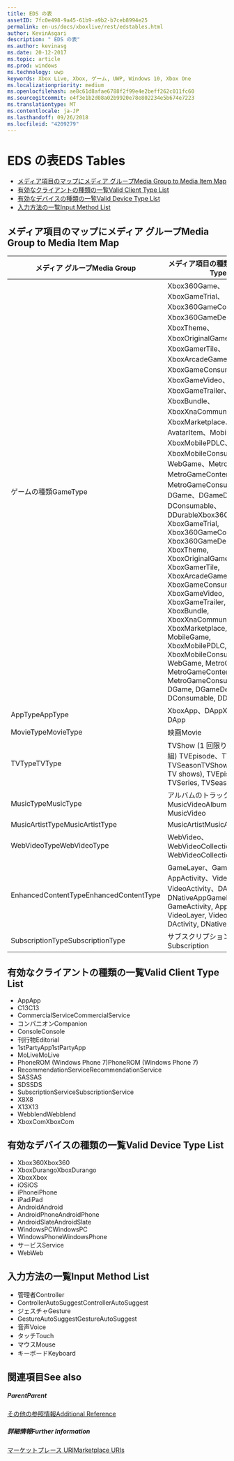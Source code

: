 ```yaml
---
title: EDS の表
assetID: 7fc0e498-9a45-61b9-a9b2-b7ceb8994e25
permalink: en-us/docs/xboxlive/rest/edstables.html
author: KevinAsgari
description: " EDS の表"
ms.author: kevinasg
ms.date: 20-12-2017
ms.topic: article
ms.prod: windows
ms.technology: uwp
keywords: Xbox Live, Xbox, ゲーム, UWP, Windows 10, Xbox One
ms.localizationpriority: medium
ms.openlocfilehash: ae8c61d8afae6788f2f99e4e2beff262c011fc60
ms.sourcegitcommit: e4f3e1b2d08a02b9920e78e802234e5b674e7223
ms.translationtype: MT
ms.contentlocale: ja-JP
ms.lasthandoff: 09/26/2018
ms.locfileid: "4209279"
---
```

# <a name="eds-tables"></a><span data-ttu-id="12429-104">EDS の表</span><span class="sxs-lookup"><span data-stu-id="12429-104">EDS Tables</span></span>

  * [<span data-ttu-id="12429-105">メディア項目のマップにメディア グループ</span><span class="sxs-lookup"><span data-stu-id="12429-105">Media Group to Media Item Map</span></span>](#ID4EQ)
  * [<span data-ttu-id="12429-106">有効なクライアントの種類の一覧</span><span class="sxs-lookup"><span data-stu-id="12429-106">Valid Client Type List</span></span>](#ID4EFD)
  * [<span data-ttu-id="12429-107">有効なデバイスの種類の一覧</span><span class="sxs-lookup"><span data-stu-id="12429-107">Valid Device Type List</span></span>](#ID4EPE)
  * [<span data-ttu-id="12429-108">入力方法の一覧</span><span class="sxs-lookup"><span data-stu-id="12429-108">Input Method List</span></span>](#ID4ERF)

<a id="ID4EQ"></a>


## <a name="media-group-to-media-item-map"></a><span data-ttu-id="12429-109">メディア項目のマップにメディア グループ</span><span class="sxs-lookup"><span data-stu-id="12429-109">Media Group to Media Item Map</span></span>

| <span data-ttu-id="12429-110">メディア グループ</span><span class="sxs-lookup"><span data-stu-id="12429-110">Media Group</span></span>| <span data-ttu-id="12429-111">メディア項目の種類</span><span class="sxs-lookup"><span data-stu-id="12429-111">Media Item Type</span></span>| 
| --- | --- |
| <span data-ttu-id="12429-112">ゲームの種類</span><span class="sxs-lookup"><span data-stu-id="12429-112">GameType</span></span>| <span data-ttu-id="12429-113">Xbox360Game、XboxGameTrial、Xbox360GameContent、Xbox360GameDemo、XboxTheme、XboxOriginalGame、XboxGamerTile、XboxArcadeGame、XboxGameConsumable、XboxGameVideo、XboxGameTrailer、XboxBundle、XboxXnaCommunityGame、XboxMarketplace、AvatarItem、MobileGame、XboxMobilePDLC、XboxMobileConsumable、WebGame、MetroGame、MetroGameContent、MetroGameConsumable、DGame、DGameDemo、DConsumable、DDurable</span><span class="sxs-lookup"><span data-stu-id="12429-113">Xbox360Game, XboxGameTrial, Xbox360GameContent, Xbox360GameDemo, XboxTheme, XboxOriginalGame, XboxGamerTile, XboxArcadeGame, XboxGameConsumable, XboxGameVideo, XboxGameTrailer, XboxBundle, XboxXnaCommunityGame, XboxMarketplace, AvatarItem, MobileGame, XboxMobilePDLC, XboxMobileConsumable, WebGame, MetroGame, MetroGameContent, MetroGameConsumable, DGame, DGameDemo, DConsumable, DDurable</span></span>|
| <span data-ttu-id="12429-114">AppType</span><span class="sxs-lookup"><span data-stu-id="12429-114">AppType</span></span>| <span data-ttu-id="12429-115">XboxApp、DApp</span><span class="sxs-lookup"><span data-stu-id="12429-115">XboxApp, DApp</span></span>|
| <span data-ttu-id="12429-116">MovieType</span><span class="sxs-lookup"><span data-stu-id="12429-116">MovieType</span></span>| <span data-ttu-id="12429-117">映画</span><span class="sxs-lookup"><span data-stu-id="12429-117">Movie</span></span>|
| <span data-ttu-id="12429-118">TVType</span><span class="sxs-lookup"><span data-stu-id="12429-118">TVType</span></span>| <span data-ttu-id="12429-119">TVShow (1 回限りのテレビ番組) TVEpisode、TVSeries、TVSeason</span><span class="sxs-lookup"><span data-stu-id="12429-119">TVShow (one-off TV shows), TVEpisode, TVSeries, TVSeason</span></span>|
| <span data-ttu-id="12429-120">MusicType</span><span class="sxs-lookup"><span data-stu-id="12429-120">MusicType</span></span>| <span data-ttu-id="12429-121">アルバムのトラックで MusicVideo</span><span class="sxs-lookup"><span data-stu-id="12429-121">Album, Track, MusicVideo</span></span>|
| <span data-ttu-id="12429-122">MusicArtistType</span><span class="sxs-lookup"><span data-stu-id="12429-122">MusicArtistType</span></span>| <span data-ttu-id="12429-123">MusicArtist</span><span class="sxs-lookup"><span data-stu-id="12429-123">MusicArtist</span></span>|
| <span data-ttu-id="12429-124">WebVideoType</span><span class="sxs-lookup"><span data-stu-id="12429-124">WebVideoType</span></span>| <span data-ttu-id="12429-125">WebVideo、WebVideoCollection</span><span class="sxs-lookup"><span data-stu-id="12429-125">WebVideo, WebVideoCollection</span></span>|
| <span data-ttu-id="12429-126">EnhancedContentType</span><span class="sxs-lookup"><span data-stu-id="12429-126">EnhancedContentType</span></span>| <span data-ttu-id="12429-127">GameLayer、GameActivity、AppActivity、VideoLayer、VideoActivity、DActivity、DNativeApp</span><span class="sxs-lookup"><span data-stu-id="12429-127">GameLayer, GameActivity, AppActivity, VideoLayer, VideoActivity, DActivity, DNativeApp</span></span>|
| <span data-ttu-id="12429-128">SubscriptionType</span><span class="sxs-lookup"><span data-stu-id="12429-128">SubscriptionType</span></span>| <span data-ttu-id="12429-129">サブスクリプション</span><span class="sxs-lookup"><span data-stu-id="12429-129">Subscription</span></span>|

<a id="ID4EFD"></a>


## <a name="valid-client-type-list"></a><span data-ttu-id="12429-130">有効なクライアントの種類の一覧</span><span class="sxs-lookup"><span data-stu-id="12429-130">Valid Client Type List</span></span>

   * <span data-ttu-id="12429-131">App</span><span class="sxs-lookup"><span data-stu-id="12429-131">App</span></span>
   * <span data-ttu-id="12429-132">C13</span><span class="sxs-lookup"><span data-stu-id="12429-132">C13</span></span>
   * <span data-ttu-id="12429-133">CommercialService</span><span class="sxs-lookup"><span data-stu-id="12429-133">CommercialService</span></span>
   * <span data-ttu-id="12429-134">コンパニオン</span><span class="sxs-lookup"><span data-stu-id="12429-134">Companion</span></span>
   * <span data-ttu-id="12429-135">Console</span><span class="sxs-lookup"><span data-stu-id="12429-135">Console</span></span>
   * <span data-ttu-id="12429-136">刊行物</span><span class="sxs-lookup"><span data-stu-id="12429-136">Editorial</span></span>
   * <span data-ttu-id="12429-137">1stPartyApp</span><span class="sxs-lookup"><span data-stu-id="12429-137">1stPartyApp</span></span>
   * <span data-ttu-id="12429-138">MoLive</span><span class="sxs-lookup"><span data-stu-id="12429-138">MoLive</span></span>
   * <span data-ttu-id="12429-139">PhoneROM (Windows Phone 7)</span><span class="sxs-lookup"><span data-stu-id="12429-139">PhoneROM (Windows Phone 7)</span></span>
   * <span data-ttu-id="12429-140">RecommendationService</span><span class="sxs-lookup"><span data-stu-id="12429-140">RecommendationService</span></span>
   * <span data-ttu-id="12429-141">SAS</span><span class="sxs-lookup"><span data-stu-id="12429-141">SAS</span></span>
   * <span data-ttu-id="12429-142">SDS</span><span class="sxs-lookup"><span data-stu-id="12429-142">SDS</span></span>
   * <span data-ttu-id="12429-143">SubscriptionService</span><span class="sxs-lookup"><span data-stu-id="12429-143">SubscriptionService</span></span>
   * <span data-ttu-id="12429-144">X8</span><span class="sxs-lookup"><span data-stu-id="12429-144">X8</span></span>
   * <span data-ttu-id="12429-145">X13</span><span class="sxs-lookup"><span data-stu-id="12429-145">X13</span></span>
   * <span data-ttu-id="12429-146">Webblend</span><span class="sxs-lookup"><span data-stu-id="12429-146">Webblend</span></span>
   * <span data-ttu-id="12429-147">XboxCom</span><span class="sxs-lookup"><span data-stu-id="12429-147">XboxCom</span></span>

<a id="ID4EPE"></a>


## <a name="valid-device-type-list"></a><span data-ttu-id="12429-148">有効なデバイスの種類の一覧</span><span class="sxs-lookup"><span data-stu-id="12429-148">Valid Device Type List</span></span>

   * <span data-ttu-id="12429-149">Xbox360</span><span class="sxs-lookup"><span data-stu-id="12429-149">Xbox360</span></span>
   * <span data-ttu-id="12429-150">XboxDurango</span><span class="sxs-lookup"><span data-stu-id="12429-150">XboxDurango</span></span>
   * <span data-ttu-id="12429-151">Xbox</span><span class="sxs-lookup"><span data-stu-id="12429-151">Xbox</span></span>
   * <span data-ttu-id="12429-152">iOS</span><span class="sxs-lookup"><span data-stu-id="12429-152">iOS</span></span>
   * <span data-ttu-id="12429-153">iPhone</span><span class="sxs-lookup"><span data-stu-id="12429-153">iPhone</span></span>
   * <span data-ttu-id="12429-154">iPad</span><span class="sxs-lookup"><span data-stu-id="12429-154">iPad</span></span>
   * <span data-ttu-id="12429-155">Android</span><span class="sxs-lookup"><span data-stu-id="12429-155">Android</span></span>
   * <span data-ttu-id="12429-156">AndroidPhone</span><span class="sxs-lookup"><span data-stu-id="12429-156">AndroidPhone</span></span>
   * <span data-ttu-id="12429-157">AndroidSlate</span><span class="sxs-lookup"><span data-stu-id="12429-157">AndroidSlate</span></span>
   * <span data-ttu-id="12429-158">WindowsPC</span><span class="sxs-lookup"><span data-stu-id="12429-158">WindowsPC</span></span>
   * <span data-ttu-id="12429-159">WindowsPhone</span><span class="sxs-lookup"><span data-stu-id="12429-159">WindowsPhone</span></span>
   * <span data-ttu-id="12429-160">サービス</span><span class="sxs-lookup"><span data-stu-id="12429-160">Service</span></span>
   * <span data-ttu-id="12429-161">Web</span><span class="sxs-lookup"><span data-stu-id="12429-161">Web</span></span>

<a id="ID4ERF"></a>


## <a name="input-method-list"></a><span data-ttu-id="12429-162">入力方法の一覧</span><span class="sxs-lookup"><span data-stu-id="12429-162">Input Method List</span></span>

   * <span data-ttu-id="12429-163">管理者</span><span class="sxs-lookup"><span data-stu-id="12429-163">Controller</span></span>
   * <span data-ttu-id="12429-164">ControllerAutoSuggest</span><span class="sxs-lookup"><span data-stu-id="12429-164">ControllerAutoSuggest</span></span>
   * <span data-ttu-id="12429-165">ジェスチャ</span><span class="sxs-lookup"><span data-stu-id="12429-165">Gesture</span></span>
   * <span data-ttu-id="12429-166">GestureAutoSuggest</span><span class="sxs-lookup"><span data-stu-id="12429-166">GestureAutoSuggest</span></span>
   * <span data-ttu-id="12429-167">音声</span><span class="sxs-lookup"><span data-stu-id="12429-167">Voice</span></span>
   * <span data-ttu-id="12429-168">タッチ</span><span class="sxs-lookup"><span data-stu-id="12429-168">Touch</span></span>
   * <span data-ttu-id="12429-169">マウス</span><span class="sxs-lookup"><span data-stu-id="12429-169">Mouse</span></span>
   * <span data-ttu-id="12429-170">キーボード</span><span class="sxs-lookup"><span data-stu-id="12429-170">Keyboard</span></span>

<a id="ID4EJG"></a>


## <a name="see-also"></a><span data-ttu-id="12429-171">関連項目</span><span class="sxs-lookup"><span data-stu-id="12429-171">See also</span></span>

<a id="ID4ELG"></a>


##### <a name="parent"></a><span data-ttu-id="12429-172">Parent</span><span class="sxs-lookup"><span data-stu-id="12429-172">Parent</span></span>  

[<span data-ttu-id="12429-173">その他の参照情報</span><span class="sxs-lookup"><span data-stu-id="12429-173">Additional Reference</span></span>](atoc-xboxlivews-reference-additional.md)


<a id="ID4EXG"></a>


##### <a name="further-information"></a><span data-ttu-id="12429-174">詳細情報</span><span class="sxs-lookup"><span data-stu-id="12429-174">Further Information</span></span>

[<span data-ttu-id="12429-175">マーケットプレース URI</span><span class="sxs-lookup"><span data-stu-id="12429-175">Marketplace URIs</span></span>](../uri/marketplace/atoc-reference-marketplace.md)
